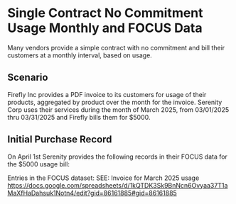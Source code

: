 # Single Contract No Commitment Usage Monthly and FOCUS Data
Many vendors provide a simple contract with no commitment and bill their customers at a monthly interval, based on usage.

## Scenario
Firefly Inc provides a PDF invoice to its customers for usage of their products, aggregated by product over the month for the invoice. Serenity Corp uses their services during the month of March 2025, from 03/01/2025 thru 03/31/2025 and Firefly bills them for $5000.

## Initial Purchase Record
On April 1st Serenity provides the following records in their FOCUS data for the $5000 usage bill:

Entries in the FOCUS dataset:
SEE: Invoice for March 2025 usage https://docs.google.com/spreadsheets/d/1kQTDK3Sk9BnNcn6Ovyaa37T1aMaXfHaDahsuk1Notn4/edit?gid=86161885#gid=86161885


